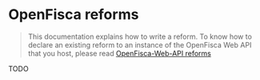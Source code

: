 # OpenFisca reforms

> This documentation explains how to write a reform.
> To know how to declare an existing reform to an instance of the OpenFisca Web API that you host, please read
> [OpenFisca-Web-API reforms](https://github.com/openfisca/openfisca-web-api/tree/next/docs/reforms.md)

TODO
